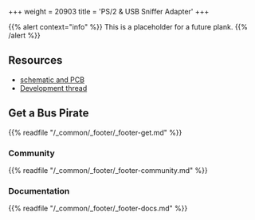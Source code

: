 +++
weight = 20903
title = 'PS/2 & USB Sniffer Adapter'
+++

{{% alert context="info" %}}
This is a placeholder for a future plank.
{{% /alert %}}


## Resources

-  [schematic and PCB]()
- [Development thread]()

## Get a Bus Pirate

{{% readfile "/_common/_footer/_footer-get.md" %}}

### Community 

{{% readfile "/_common/_footer/_footer-community.md" %}}

### Documentation

{{% readfile "/_common/_footer/_footer-docs.md" %}}



